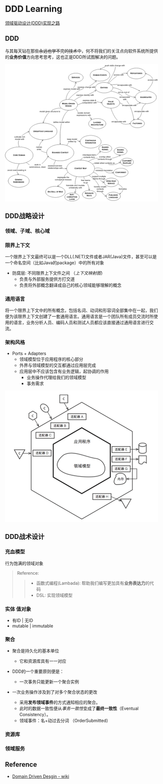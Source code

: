 # DDD Learning
[领域驱动设计(DDD)实现之路](http://www.cnblogs.com/davenkin/p/road-to-ddd.html)

## DDD
与其每天钻在那些<del>永远也学不完的技术</del>中，何不将我们的关注点向软件系统所提供的**业务价值**方向思考思考，这也正是DDD所试图解决的问题。

![overview](./resource/DDD/Overview.png)

## DDD战略设计
### 领域、子域、核心域

### 限界上下文
一个限界上下文最终可以是一个DLL(.NET)文件或者JAR(Java)文件，甚至可以是一个命名空间（比如Java的package）中的所有对象

* 防腐层: 不同限界上下文件之间 （*上下文映射图*）
	* 负责与外部服务提供方打交道
	* 负责将外部概念翻译成自己的核心领域能够理解的概念

### 通用语言
将一个限界上下文中的所有概念，包括名词、动词和形容词全部集中在一起，我们便为该限界上下文创建了一套通用语言。通用语言是一个团队所有成员交流时所使用的语言，业务分析人员、编码人员和测试人员都应该直接通过通用语言进行交流。

### 架构风格
* Ports + Adapters
	* 领域模型位于应用程序的核心部分
	* 外界与领域模型的交互都通过应用层完成
	* 应用层中不应该包含有业务逻辑，起协调的作用
		* 业务操作代理给我们的领域模型
		* 事务需求


![Hexagonal](./resource/DDD/Architecture.png)


## DDD战术设计
### 充血模型
行为饱满的领域对象

> Reference: 
> > * 函数式编程(Lambada): 帮助我们编写更加具有**业务表达力**的代码
> > * DSL: 实现领域模型

 
### 实体 值对象
* 有ID | 无ID
* mutable | immutable

### 聚合
* 聚合是持久化的基本单位
	* 它和资源库具有一一对应

* DDD的一个重要原则便是：
	* 一次事务只能更新一个聚合实例

* 一次业务操作涉及到了对多个聚合状态的更改
	* 采用**发布领域事件**的方式通知相应的聚合。
	* 此时的数据一致性便从*事务一致性*变成了**最终一致性**（Eventual Consistency）。
	* 领域事件：名+动过去分词 （OrderSubmitted）
 
### 资源库
### 领域服务


## Reference
* [Domain Driven Desgin - wiki](https://en.wikipedia.org/wiki/Domain-driven_design)
